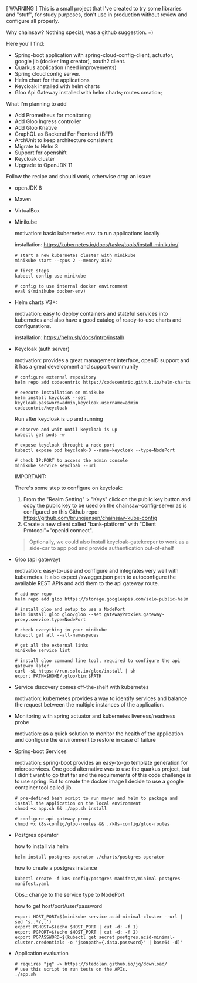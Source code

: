 [ WARNING ] This is a small project that I've created to try some libraries and "stuff", for study purposes, don't use in production without review and configure all properly. 

Why chainsaw? Nothing special, was a github suggestion. =)

Here you'll find:

* Spring-boot application with spring-cloud-config-client, actuator, google jib (docker img creator), oauth2 client.
* Quarkus application (need improvements)
* Spring cloud config server.
* Helm chart for the applications
* Keycloak installed with helm charts
* Gloo Api Gateway installed with helm charts; routes creation;  

What I'm planning to add

* Add Prometheus for monitoring
* Add Gloo Ingress controller
* Add Gloo Knative 
* GraphQL as Backend For Frontend (BFF)
* ArchUnit to keep architecture consistent
* Migrate to Helm 3
* Support for openshift
* Keycloak cluster
* Upgrade to OpenJDK 11

Follow the recipe and should work, otherwise drop an issue:

* openJDK 8
* Maven
* VirtualBox

* Minikube

   motivation: basic kubernetes env. to run applications locally

  installation: 
  https://kubernetes.io/docs/tasks/tools/install-minikube/

  ```  
  # start a new kubernetes cluster with minikube
  minikube start --cpus 2 --memory 8192

  # first steps
  kubectl config use minikube

  # config to use internal docker environment
  eval $(minikube docker-env)

  ```

* Helm charts V3+:

   motivation: easy to deploy containers and stateful services into kubernetes and also have a good catalog of ready-to-use charts and configurations.

   installation:
   https://helm.sh/docs/intro/install/


* Keycloak (auth server)

   motivation: provides a great management interface, openID support and it has a great development and support community

   ```
   # configure external repository
   helm repo add codecentric https://codecentric.github.io/helm-charts

   # execute installation on minikube
   helm install keycloak --set keycloak.password=admin,keycloak.username=admin codecentric/keycloak
   ```

   Run after keycloak is up and running

   ```
   # observe and wait until keycloak is up
   kubectl get pods -w

   # expose keycloak throught a node port
   kubectl expose pod keycloak-0 --name=keycloak --type=NodePort

   # check IP:PORT to access the admin console
   minikube service keycloak --url
   ```

   IMPORTANT:

   There's some step to configure on keycloak:

   1. From the "Realm Setting" > "Keys" click on the public key button and copy the public key to be used on the chainsaw-config-server
      as is configured on this Github repo: https://github.com/brunojensen/chainsaw-kube-config
   2. Create a new client called "bank-platform" with "Client Protocol"="openid connect".


   > Optionally, we could also install keycloak-gatekeeper to work as a side-car to app pod and provide authentication out-of-shelf

* Gloo (api gateway)

   motivation: easy-to-use and configure and integrates very well with kubernetes.
   It also expect /swagger.json path to autoconfigure
   the available REST APIs and add them to the api gateway route.

   ```
   # add new repo
   helm repo add gloo https://storage.googleapis.com/solo-public-helm

   # install gloo and setup to use a NodePort
   helm install gloo gloo/gloo --set gatewayProxies.gateway-proxy.service.type=NodePort 

   # check everything in your minikube
   kubectl get all --all-namespaces

   # get all the external links
   minikube service list

   # install gloo command line tool, required to configure the api gateway later
   curl -sL https://run.solo.io/gloo/install | sh
   export PATH=$HOME/.gloo/bin:$PATH
   ```

* Service discovery comes off-the-shelf with kubernetes

   motivation: kubernetes provides a way to identify services and balance the request between the multiple instances of the application.

* Monitoring with spring actuator and kubernetes liveness/readness probe

   motivation: as a quick solution to monitor the health of the application and configure the environment to restore in case of failure

* Spring-boot Services

   motivation: spring-boot provides an easy-to-go template generation for microservices. One good alternative was to use the quarkus project, but I didn't want to go that far and the requirements of this code challenge is to use spring. But to create the docker image I decide to use a google container tool called jib.

   ```
   # pre-defined bash script to run maven and helm to package and install the application on the local environment
   chmod +x app.sh && ./app.sh install

   # configure api-gateway proxy
   chmod +x k8s-config/gloo-routes && ./k8s-config/gloo-routes
   ```
* Postgres operator 

  how to install via helm

  ```
  helm install postgres-operator ./charts/postgres-operator
  ```
  
  how to create a postgres instance

  ```
  kubectl create -f k8s-config/postgres-manifest/minimal-postgres-manifest.yaml
  ```
  
  Obs.: change to the service type to NodePort

  how to get host/port/user/password

  ```
  export HOST_PORT=$(minikube service acid-minimal-cluster --url | sed 's,.*/,,')
  export PGHOST=$(echo $HOST_PORT | cut -d: -f 1)
  export PGPORT=$(echo $HOST_PORT | cut -d: -f 2)
  export PGPASSWORD=$(kubectl get secret postgres.acid-minimal-cluster.credentials -o 'jsonpath={.data.password}' | base64 -d)'

  ```


* Application evaluation

   ```
   # requires "jq" -> https://stedolan.github.io/jq/download/
   # use this script to run tests on the APIs.
   ./app.sh

   ```
